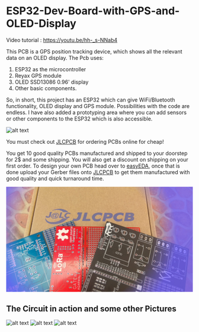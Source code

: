 # ESP32-Dev-Board-with-GPS-and-OLED-Display

Video tutorial : https://youtu.be/hh-_s-NNab4

This PCB is a GPS position tracking device, which shows all the relevant data on an OLED display.
The Pcb uses:
1) ESP32 as the microcontroller
2) Reyax GPS module
3) OLED SSD13086 0.96' display
4) Other basic components.

So, in short, this project has an ESP32 which can give WiFi/Bluetooth functionality, OLED display and GPS module. Possibilities with the code are endless. I have also added a prototyping area where you can add sensors or other components to the ESP32 which is also accessible.

![alt text](https://github.com/akarsh98/ESP32-GPS-tracker/blob/master/pics/9.JPG?raw=true)

You must check out [JLCPCB](https://jlcpcb.com/m) for ordering PCBs online for cheap!

You get 10 good quality PCBs manufactured and shipped to your doorstep for 2$ and some shipping. You will also get a discount on shipping on your first order. To design your own PCB head over to [easyEDA](https://easyeda.com/), once that is done upload your Gerber files onto [JLCPCB](https://jlcpcb.com/m) to get them manufactured with good quality and quick turnaround time.

![alt text](https://github.com/akarsh98/RadioHead-/blob/master/SCREENSHOTS/JLC_AD_APR19.jpg?raw=true)


## The Circuit in action and some other Pictures

![alt text](https://github.com/akarsh98/ESP32-GPS-tracker/blob/master/pics/3.JPG?raw=true)
![alt text](https://github.com/akarsh98/ESP32-GPS-tracker/blob/master/pics/2.JPG?raw=true)
![alt text](https://github.com/akarsh98/ESP32-GPS-tracker/blob/master/pics/gps.jpg?raw=true)
